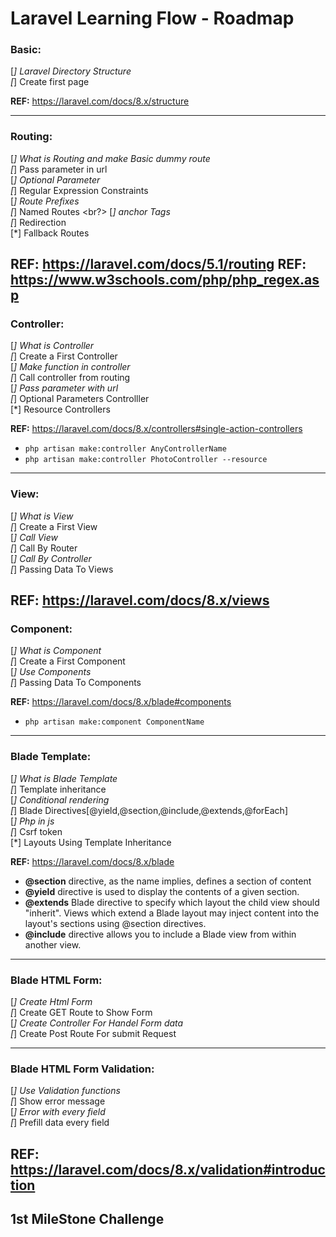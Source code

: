 # Laravel Learning Flow - Roadmap

### Basic:
[*] Laravel Directory Structure <br>
[*] Create first page <br>

**REF:** https://laravel.com/docs/8.x/structure

---
### Routing:
[*] What is Routing and make Basic dummy route <br>
[*] Pass parameter in url <br>
[*] Optional Parameter <br>
[*] Regular Expression Constraints <br>
[*] Route Prefixes <br>
[*] Named Routes <br?>
[*] anchor Tags <br>
[*] Redirection <br>
[*] Fallback Routes <br>

**REF:** https://laravel.com/docs/5.1/routing
**REF:** https://www.w3schools.com/php/php_regex.asp
---

### Controller:
[*] What is Controller<br>
[*] Create a First Controller<br>
[*] Make function in controller<br>
[*] Call controller from routing<br>
[*] Pass parameter with url<br>
[*] Optional Parameters Controlller<br>
[*] Resource Controllers<br>

**REF:** https://laravel.com/docs/8.x/controllers#single-action-controllers
 - `php artisan make:controller AnyControllerName`
 - `php artisan make:controller PhotoController --resource`
---

### View:
[*] What is View<br>
[*] Create a First View<br>
[*] Call View<br>
[*] Call By Router<br>
[*] Call By Controller<br>
[*] Passing Data To Views<br>

**REF:** https://laravel.com/docs/8.x/views
---

### Component:
[*] What is Component<br>
[*] Create a First Component<br>
[*] Use Components <br>
[*] Passing Data To Components <br>

**REF:** https://laravel.com/docs/8.x/blade#components
 - `php artisan make:component ComponentName`
---

### Blade Template:
[*] What is Blade Template<br>
[*] Template inheritance <br>
[*] Conditional rendering <br>
[*] Blade Directives[@yield,@section,@include,@extends,@forEach]<br>
[*] Php in js<br>
[*] Csrf token<br>
[*] Layouts Using Template Inheritance<br>

**REF:** https://laravel.com/docs/8.x/blade
 - **@section** directive, as the name implies, defines a section of content
 - **@yield** directive is used to display the contents of a given section.
 - **@extends** Blade directive to specify which layout the child view should "inherit". Views which extend a Blade layout may inject content into the layout's sections using @section directives.
 - **@include** directive allows you to include a Blade view from within another view.

---

### Blade HTML Form:
[*] Create Html Form<br>
[*] Create GET Route to Show Form<br>
[*] Create Controller For Handel Form data<br>
[*] Create Post Route For submit Request<br>

---
### Blade HTML Form Validation:
[*] Use Validation functions<br>
[*] Show error message<br>
[*] Error with every field<br>
[*] Prefill data every field<br>

**REF:** https://laravel.com/docs/8.x/validation#introduction
---

## 1st MileStone Challenge
